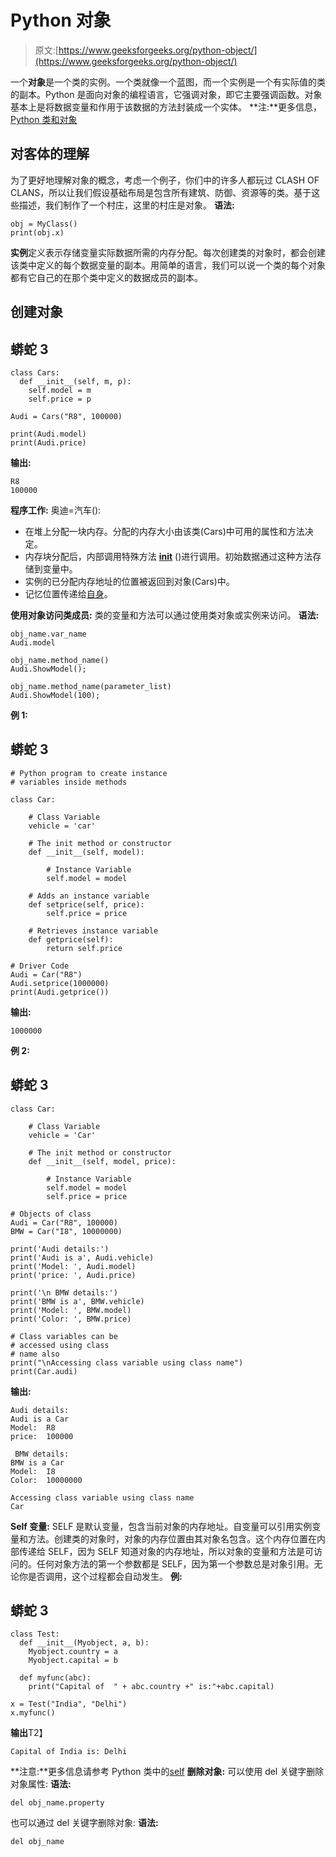 # Python 对象

> 原文:[https://www.geeksforgeeks.org/python-object/](https://www.geeksforgeeks.org/python-object/)

一个**对象**是一个类的实例。一个类就像一个蓝图，而一个实例是一个有实际值的类的副本。Python 是面向对象的编程语言，它强调对象，即它主要强调函数。对象基本上是将数据变量和作用于该数据的方法封装成一个实体。
**注:**更多信息， [Python 类和对象](https://www.geeksforgeeks.org/python-classes-and-objects/)

## 对客体的理解

为了更好地理解对象的概念，考虑一个例子，你们中的许多人都玩过 CLASH OF CLANS，所以让我们假设基础布局是包含所有建筑、防御、资源等的类。基于这些描述，我们制作了一个村庄，这里的村庄是对象。
**语法:**

```
obj = MyClass()
print(obj.x)
```

**实例**定义表示存储变量实际数据所需的内存分配。每次创建类的对象时，都会创建该类中定义的每个数据变量的副本。用简单的语言，我们可以说一个类的每个对象都有它自己的在那个类中定义的数据成员的副本。

## 创建对象

## 蟒蛇 3

```
class Cars:
  def __init__(self, m, p):
    self.model = m
    self.price = p

Audi = Cars("R8", 100000)

print(Audi.model)
print(Audi.price)
```

**输出:**

```
R8
100000
```

**程序工作:**
奥迪=汽车():

*   在堆上分配一块内存。分配的内存大小由该类(Cars)中可用的属性和方法决定。
*   内存块分配后，内部调用特殊方法 [__init__](https://www.geeksforgeeks.org/__init__-in-python/) ()进行调用。初始数据通过这种方法存储到变量中。
*   实例的已分配内存地址的位置被返回到对象(Cars)中。
*   记忆位置传递给[自身](https://www.geeksforgeeks.org/self-in-python-class/)。

**使用对象访问类成员:**
类的变量和方法可以通过使用类对象或实例来访问。
**语法:**

```
obj_name.var_name
Audi.model

obj_name.method_name()
Audi.ShowModel();

obj_name.method_name(parameter_list)
Audi.ShowModel(100);
```

**例 1:**

## 蟒蛇 3

```
# Python program to create instance
# variables inside methods

class Car:

    # Class Variable
    vehicle = 'car'   

    # The init method or constructor
    def __init__(self, model):

        # Instance Variable
        self.model = model            

    # Adds an instance variable
    def setprice(self, price):
        self.price = price

    # Retrieves instance variable    
    def getprice(self):    
        return self.price    

# Driver Code
Audi = Car("R8")
Audi.setprice(1000000)
print(Audi.getprice())
```

**输出:**

```
1000000
```

**例 2:**

## 蟒蛇 3

```
class Car:

    # Class Variable
    vehicle = 'Car'           

    # The init method or constructor
    def __init__(self, model, price):

        # Instance Variable    
        self.model = model
        self.price = price        

# Objects of class
Audi = Car("R8", 100000)
BMW = Car("I8", 10000000)

print('Audi details:')
print('Audi is a', Audi.vehicle)
print('Model: ', Audi.model)
print('price: ', Audi.price)

print('\n BMW details:')
print('BMW is a', BMW.vehicle)
print('Model: ', BMW.model)
print('Color: ', BMW.price)

# Class variables can be
# accessed using class
# name also
print("\nAccessing class variable using class name")
print(Car.audi)        
```

**输出:**

```
Audi details:
Audi is a Car
Model:  R8
price:  100000

 BMW details:
BMW is a Car
Model:  I8
Color:  10000000

Accessing class variable using class name
Car
```

**Self 变量:**
SELF 是默认变量，包含当前对象的内存地址。自变量可以引用实例变量和方法。创建类的对象时，对象的内存位置由其对象名包含。这个内存位置在内部传递给 SELF，因为 SELF 知道对象的内存地址，所以对象的变量和方法是可访问的。任何对象方法的第一个参数都是 SELF，因为第一个参数总是对象引用。无论你是否调用，这个过程都会自动发生。
**例:**

## 蟒蛇 3

```
class Test:
  def __init__(Myobject, a, b):
    Myobject.country = a
    Myobject.capital = b

  def myfunc(abc):
    print("Capital of  " + abc.country +" is:"+abc.capital)

x = Test("India", "Delhi")
x.myfunc()
```

**输出**T2】

```
Capital of India is: Delhi
```

**注意:**更多信息请参考 Python 类中的[self](https://www.geeksforgeeks.org/self-in-python-class/)
**删除对象:**
可以使用 del 关键字删除对象属性:
**语法:**

```
del obj_name.property
```

也可以通过 del 关键字删除对象:
**语法:**

```
del obj_name
```